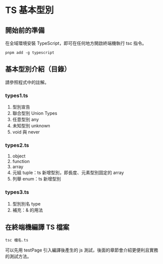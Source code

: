 # TS 基本型別
## 開始前的準備
在全域環境安裝 TypeScript，即可在任何地方開啟終端機執行 tsc 指令。
```
pnpm add -g typescript
```

## 基本型別介紹（目錄）
請參照程式中的註解。
### types1.ts
  1. 型別宣告
  2. 聯合型別 Union Types
  3. 任意型別 any
  4. 未知型別 unknown
  5. void 與 never
### types2.ts
  1. object
  2. function
  3. array
  4. 元組 tuple：ts 新增型別，即長度、元素型別固定的 array
  5. 列舉 enum：ts 新增型別
### types3.ts
  1. 型別別名 type
  2. 補充：& 的用法

## 在終端機編譯 TS 檔案
```console
tsc 檔名.ts
```
可以先用 testPage 引入編譯後產生的 js 測試，後面的章節會介紹更便利且實務的測試方法。